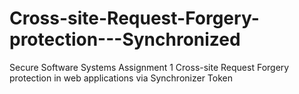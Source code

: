 # Cross-site-Request-Forgery-protection---Synchronized
Secure Software Systems  Assignment 1
Cross-site Request Forgery protection in web applications via Synchronizer Token
